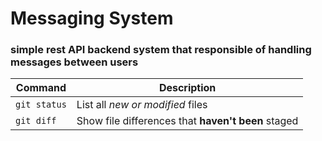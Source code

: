 
# Messaging System
### simple rest API backend system that responsible of handling messages between users


| Command | Description |
| --- | --- |
| `git status` | List all *new or modified* files |
| `git diff` | Show file differences that **haven't been** staged |
